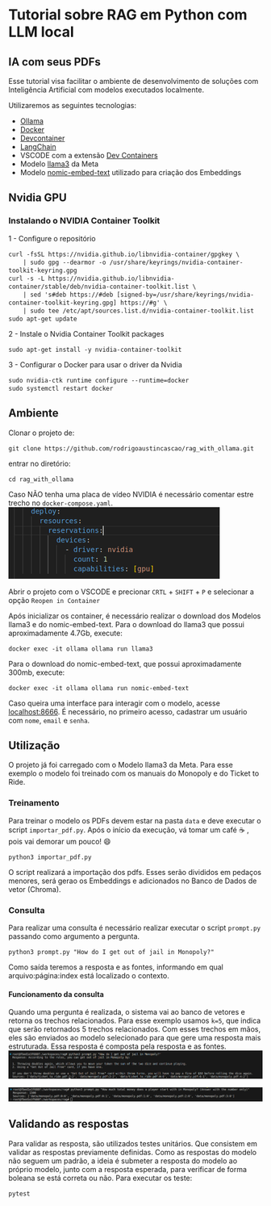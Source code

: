 # Tutorial sobre RAG em Python com LLM local
## IA com seus PDFs

Esse tutorial visa facilitar o ambiente de desenvolvimento de soluções com Inteligência Artificial com modelos executados localmente.

Utilizaremos as seguintes tecnologias:
- [Ollama](https://ollama.com/)
- [Docker](https://code.visualstudio.com/docs/devcontainers/containers)
- [Devcontainer](https://code.visualstudio.com/docs/devcontainers/containers)
- [LangChain](https://www.langchain.com/)
- VSCODE com a extensão [Dev Containers](https://marketplace.visualstudio.com/items?itemName=ms-vscode-remote.remote-containers)
- Modelo [llama3](https://llama.meta.com/llama3/) da Meta
- Modelo [nomic-embed-text](https://docs.nomic.ai/reference/endpoints/nomic-embed-text#:~:text=Nomic%20Text%20Embeddings%20allow%20you,and%20use%20them%20in%20Python.) utilizado para criação dos Embeddings


## Nvidia GPU

### Instalando o NVIDIA Container Toolkit
1 - Configure o repositório
```
curl -fsSL https://nvidia.github.io/libnvidia-container/gpgkey \
    | sudo gpg --dearmor -o /usr/share/keyrings/nvidia-container-toolkit-keyring.gpg
curl -s -L https://nvidia.github.io/libnvidia-container/stable/deb/nvidia-container-toolkit.list \
    | sed 's#deb https://#deb [signed-by=/usr/share/keyrings/nvidia-container-toolkit-keyring.gpg] https://#g' \
    | sudo tee /etc/apt/sources.list.d/nvidia-container-toolkit.list
sudo apt-get update

```
2 - Instale o Nvidia Container Toolkit packages

```
sudo apt-get install -y nvidia-container-toolkit
```

3 - Configurar o Docker para usar o driver da Nvidia
```
sudo nvidia-ctk runtime configure --runtime=docker
sudo systemctl restart docker
```


## Ambiente

Clonar o projeto de:
```
git clone https://github.com/rodrigoaustincascao/rag_with_ollama.git
```
entrar no diretório:
```
cd rag_with_ollama
```

Caso NÃO tenha uma placa de vídeo NVIDIA é necessário comentar estre trecho no `docker-compose.yaml`.
![alt text](images/image03.png)


Abrir o projeto com o VSCODE e precionar `CRTL` + `SHIFT` + `P` e selecionar a opção `Reopen in Container`

Após inicializar os container, é necessário realizar o download dos Modelos llama3 e do nomic-embed-text. 
Para o download do llama3 que possui aproximadamente 4.7Gb, execute:
```
docker exec -it ollama ollama run llama3
```
Para o download do nomic-embed-text, que possui aproximadamente 300mb, execute:
```
docker exec -it ollama ollama run nomic-embed-text
```

Caso queira uma interface para interagir com o modelo, acesse [localhost:8666](localhost:8666). É necessário, no primeiro acesso, cadastrar um usuário com `nome`, `email` e `senha`.


<!-- No primeiro acesso, é necessário definir a conexão com o modelo. Para isso, acesse `Settings`=> `Connections` e em `Ollama Base URL` definia a URL como `http://ollama:11434`. -->




## Utilização
O projeto já foi carregado com o Modelo llama3 da Meta. Para esse exemplo o modelo foi treinado com os manuais do Monopoly e do Ticket to Ride.

### Treinamento
Para treinar o modelo os PDFs devem estar na pasta `data` e deve executar o script `importar_pdf.py`. Após o início da execução, vá tomar um café :coffee: , pois vai demorar um pouco! :smile:
```
python3 importar_pdf.py
```
O script realizará a importação dos pdfs. Esses serão divididos em pedaços menores, será gerao os Embeddings e adicionados no Banco de Dados de vetor (Chroma). 

### Consulta
Para realizar uma consulta é necessário realizar executar o script `prompt.py` passando como argumento a pergunta.

```
python3 prompt.py "How do I get out of jail in Monopoly?"
```
Como saída teremos a resposta e as fontes, informando em qual arquivo:página:index está localizado o contexto.

#### Funcionamento da consulta
Quando uma pergunta é realizada, o sistema vai ao banco de vetores e retorna os trechos relacionados. Para esse exemplo usamos `k=5`, que indica que serão retornados 5 trechos relacionados. Com esses trechos em mãos, eles são enviados ao modelo selecionado para que gere uma resposta mais estruturada. Essa resposta é composta pela resposta e as fontes.
![alt text](images/image.png)

![alt text](images/image02.png)


## Validando as respostas
Para validar as resposta, são utilizados testes unitários. Que consistem em validar as respostas previamente definidas.
Como as respostas do modelo não seguem um padrão, a ideia é submeter a resposta do modelo ao próprio modelo, junto com a resposta esperada, para verificar de forma boleana se está correta ou não.
Para executar os teste:
```
pytest
```
